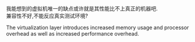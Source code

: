 我能想到的虚拟机唯一的缺点或许就是其性能比不上真正的机器吧.  
兼容性不好,不能反应真实测试环境?






The virtualization layer introduces increased memory usage and processor
overhead as well as increased performance overhead.

